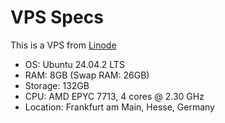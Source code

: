 # VPS Specs

This is a VPS from [Linode](https://www.linode.com/)

* OS: Ubuntu 24.04.2 LTS
* RAM: 8GB (Swap RAM: 26GB)
* Storage: 132GB
* CPU: AMD EPYC 7713, 4 cores @ 2.30 GHz
* Location: Frankfurt am Main, Hesse, Germany

